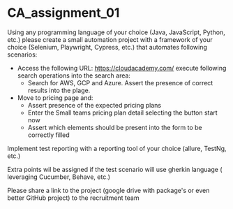 # CA_assignment_01

Using any programming language of your choice (Java, JavaScript, Python, etc.) please create a small automation project with a framework of your choice (Selenium, Playwright, Cypress, etc.) that automates following scenarios:
- Access the following URL: https://cloudacademy.com/ execute following search operations into the search area:
  - Search for AWS, GCP and Azure. Assert the presence of correct results into the plage.
- Move to pricing page and:
  - Assert presence of the expected pricing plans
  - Enter the Small teams pricing plan detail selecting the button start now
  - Assert which elements should be present into the form to be correctly filled

Implement test reporting with a reporting tool of your choice (allure, TestNg, etc.)

Extra points wil be assigned if the test scenario will use gherkin language ( leveraging Cucumber, Behave, etc.)

Please share a link to the project (google drive with package's or even better GitHub project) to the recruitment team
